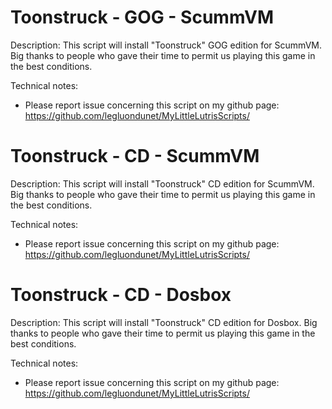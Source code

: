 # Toonstruck - GOG - ScummVM

Description:
This script will install "Toonstruck" GOG edition for ScummVM.
Big thanks to people who gave their time to permit us playing this game in the best conditions.

Technical notes:
- Please report issue concerning this script on my github page:
https://github.com/legluondunet/MyLittleLutrisScripts/

# Toonstruck - CD - ScummVM

Description:
This script will install "Toonstruck" CD edition for ScummVM.
Big thanks to people who gave their time to permit us playing this game in the best conditions.

Technical notes:
- Please report issue concerning this script on my github page:
https://github.com/legluondunet/MyLittleLutrisScripts/

# Toonstruck - CD - Dosbox

Description:
This script will install "Toonstruck" CD edition for Dosbox.
Big thanks to people who gave their time to permit us playing this game in the best conditions.

Technical notes:
- Please report issue concerning this script on my github page:
https://github.com/legluondunet/MyLittleLutrisScripts/
